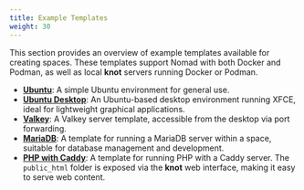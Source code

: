 ```yaml
---
title: Example Templates
weight: 30
---
```


This section provides an overview of example templates available for creating spaces. These templates support Nomad with both Docker and Podman, as well as local **knot** servers running Docker or Podman.

- **[Ubuntu](ubuntu)**: A simple Ubuntu environment for general use.
- **[Ubuntu Desktop](ubuntu-desktop)**: An Ubuntu-based desktop environment running XFCE, ideal for lightweight graphical applications.
- **[Valkey](valkey)**: A Valkey server template, accessible from the desktop via port forwarding.
- **[MariaDB](mariadb)**: A template for running a MariaDB server within a space, suitable for database management and development.
- **[PHP with Caddy](ubuntu-php)**: A template for running PHP with a Caddy server. The `public_html` folder is exposed via the **knot** web interface, making it easy to serve web content.
